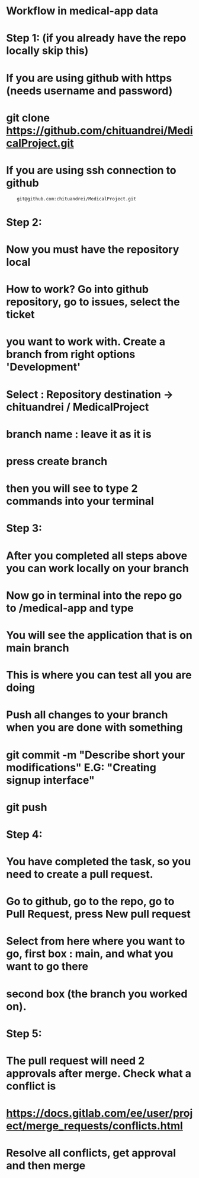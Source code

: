 # Workflow in medical-app data
# Step 1: (if you already have the repo locally skip this)
#   If you are using github with https (needs username and password)
#       git clone https://github.com/chituandrei/MedicalProject.git
#   If you are using ssh connection to github
        git@github.com:chituandrei/MedicalProject.git
# Step 2:
#   Now you must have the repository local
#   How to work? Go into github repository, go to issues, select the ticket 
#   you want to work with. Create a branch from right options 'Development'
#   Select : Repository destination -> chituandrei / MedicalProject
#   branch name : leave it as it is
#   press create branch
#   then you will see to type 2 commands into your terminal

# Step 3:
#   After you completed all steps above you can work locally on your branch
#   Now go in terminal into the repo go to /medical-app and type 
#   You will see the application that is on main branch
#   This is where you can test all you are doing
#   Push all changes to your branch when you are done with something
#   git commit -m "Describe short your modifications" E.G: "Creating signup interface"
#   git push

# Step 4:
#   You have completed the task, so you need to create a pull request. 
#   Go to github, go to the repo, go to Pull Request, press New pull request
#   Select from here where you want to go, first box : main, and what you want to go there
#   second box (the branch you worked on).

# Step 5:
#   The pull request will need 2 approvals after merge. Check what a conflict is
#   https://docs.gitlab.com/ee/user/project/merge_requests/conflicts.html
#   Resolve all conflicts, get approval and then merge

